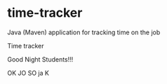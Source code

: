 # time-tracker
Java (Maven) application for tracking time on the job

Time tracker

Good Night Students!!!

OK JO SO ja K
